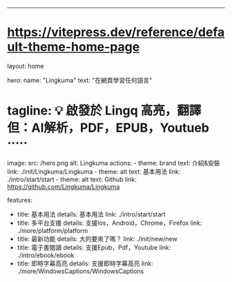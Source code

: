 ---
# https://vitepress.dev/reference/default-theme-home-page
layout: home

hero:
  name: "Lingkuma"
  text: "在網頁學習任何語言"
  # tagline: 💡 啟發於 Lingq 高亮，翻譯 但：AI解析，PDF，EPUB，Youtueb ·····
  image:
    src: /hero.png
    alt: Lingkuma
  actions:
    - theme: brand
      text: 介紹&安裝
      link: ./init/Lingkuma/Lingkuma
    - theme: alt
      text: 基本用法
      link: ./intro/start/start
    - theme: alt
      text: Github
      link: https://github.com/Lingkuma/Lingkuma

features:
  - title: 基本用法
    details: 基本用法
    link: ./intro/start/start
  - title: 多平台支援
    details: 支援Ios，Android，Chrome，Firefox
    link: ./more/platform/platform
  - title: 最新功能
    details: 大的要來了嗎？
    link: ./init/new/new
  - title: 電子書閱讀
    details: 支援Epub，Pdf，Youtube
    link: ./intro/ebook/ebook
  - title: 即時字幕高亮
    details: 支援即時字幕高亮
    link: ./more/WindowsCaptions/WindowsCaptions


